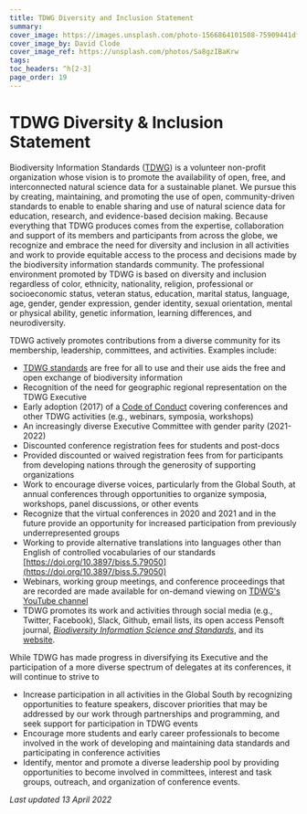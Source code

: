 ```yaml
---
title: TDWG Diversity and Inclusion Statement
summary: 
cover_image: https://images.unsplash.com/photo-1566864101508-75909441df2d
cover_image_by: David Clode
cover_image_ref: https://unsplash.com/photos/Sa8gzIBaKrw
tags: 
toc_headers: ^h[2-3]
page_order: 19
---
```


# TDWG Diversity & Inclusion Statement

Biodiversity Information Standards ([TDWG](https://tdwg.org/)) is a volunteer non-profit organization whose vision is to promote the availability of open, free, and interconnected natural science data for a sustainable planet. We pursue this by creating, maintaining, and promoting the use of open, community-driven standards to enable to enable sharing and use of natural science data for education, research, and evidence-based decision making. Because everything that TDWG produces comes from the expertise, collaboration and support of its members and participants from across the globe, we recognize and embrace the need for diversity and inclusion in all activities and work to provide equitable access to the process and decisions made by the biodiversity information standards community. The professional environment promoted by TDWG is based on diversity and inclusion regardless of color, ethnicity, nationality, religion, professional or socioeconomic status, veteran status, education, marital status, language, age, gender, gender expression, gender identity, sexual orientation, mental or physical ability, genetic information, learning differences, and neurodiversity.

TDWG actively promotes contributions from a diverse community for its membership, leadership, committees, and activities. Examples include:

- [TDWG standards](https://www.tdwg.org/standards/) are free for all to use and their use aids the free and open exchange of biodiversity information
- Recognition of the need for geographic regional representation on the TDWG Executive
- Early adoption (2017) of a [Code of Conduct](https://www.tdwg.org/about/code-of-conduct/) covering conferences and other TDWG activities (e.g., webinars, symposia, workshops)
- An increasingly diverse Executive Committee with gender parity (2021- 2022)
- Discounted conference registration fees for students and post-docs
- Provided discounted or waived registration fees from for participants from developing nations through the generosity of supporting organizations
- Work to encourage diverse voices, particularly from the Global South, at annual conferences through opportunities to organize symposia, workshops, panel discussions, or other events
- Recognize that the virtual conferences in 2020 and 2021 and in the future provide an opportunity for increased participation from previously underrepresented groups
- Working to provide alternative translations into languages other than English of controlled vocabularies of our standards [https://doi.org/10.3897/biss.5.79050](https://doi.org/10.3897/biss.5.79050) 
- Webinars, working group meetings, and conference proceedings that are recorded are made available for on-demand viewing on [TDWG's YouTube channel](https://www.youtube.com/channel/UC3k926cEitgTHn0ib9FvJHA/videos)
- TDWG promotes its work and activities through social media (e.g., Twitter, Facebook), Slack, Github, email lists, its open access Pensoft journal, [_Biodiversity Information Science and Standards_](https://biss.pensoft.net/), and its [website](https://tdwg.org/).

While TDWG has made progress in diversifying its Executive and the participation of a more diverse spectrum of delegates at its conferences, it will continue to strive to

- Increase participation in all activities in the Global South by recognizing opportunities to feature speakers, discover priorities that may be addressed by our work through partnerships and programming, and seek support for participation in TDWG events
- Encourage more students and early career professionals to become involved in the work of developing and maintaining data standards and participating in conference activities
- Identify, mentor and promote a diverse leadership pool by providing opportunities to become involved in committees, interest and task groups, outreach, and organization of conference events.

_Last updated 13 April 2022_
